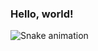 ### Hello, world!

![Snake animation](https://github.com/algorithmadrock/algorithmadrock/blob/output/github-contribution-grid-snake.svg)

